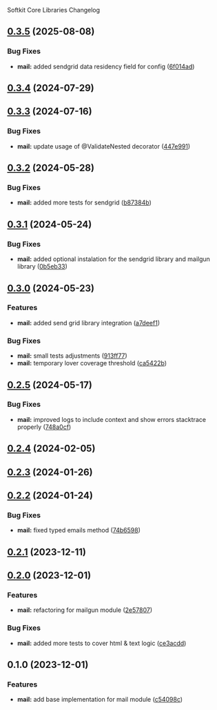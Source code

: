 Softkit Core Libraries Changelog
## [0.3.5](https://github.com/softkitit/softkit-core/compare/mail-0.3.4...mail-0.3.5) (2025-08-08)


### Bug Fixes

* **mail:** added sendgrid data residency field for config ([6f014ad](https://github.com/softkitit/softkit-core/commit/6f014ad89261348c52b9ad35039ca0bbf369da1f))

## [0.3.4](https://github.com/softkitit/softkit-core/compare/mail-0.3.3...mail-0.3.4) (2024-07-29)

## [0.3.3](https://github.com/softkitit/softkit-core/compare/mail-0.3.2...mail-0.3.3) (2024-07-16)


### Bug Fixes

* **mail:** update usage of @ValidateNested decorator ([447e991](https://github.com/softkitit/softkit-core/commit/447e991c591f6600a975a63fcd994e92af3e8de2))

## [0.3.2](https://github.com/softkitit/softkit-core/compare/mail-0.3.1...mail-0.3.2) (2024-05-28)


### Bug Fixes

* **mail:** added more tests for sendgrid ([b87384b](https://github.com/softkitit/softkit-core/commit/b87384b89569d03e88f16a4fa90f81a73dae994a))

## [0.3.1](https://github.com/softkitit/softkit-core/compare/mail-0.3.0...mail-0.3.1) (2024-05-24)


### Bug Fixes

* **mail:** added optional instalation for the sendgrid library and mailgun library ([0b5eb33](https://github.com/softkitit/softkit-core/commit/0b5eb33e858382d99470845cacffe4292abdfe7b))

## [0.3.0](https://github.com/softkitit/softkit-core/compare/mail-0.2.5...mail-0.3.0) (2024-05-23)


### Features

* **mail:** added send grid library integration ([a7deef1](https://github.com/softkitit/softkit-core/commit/a7deef1f6fc5b7a520447d3ce3900c0705f10def))


### Bug Fixes

* **mail:** small tests adjustments ([913ff77](https://github.com/softkitit/softkit-core/commit/913ff77fea0a542ba7d982deacc37de1f671276a))
* **mail:** temporary lover coverage threshold ([ca5422b](https://github.com/softkitit/softkit-core/commit/ca5422b04b570d5307fffd79ca4e1fb19ea3f0e3))

## [0.2.5](https://github.com/softkitit/softkit-core/compare/mail-0.2.4...mail-0.2.5) (2024-05-17)


### Bug Fixes

* **mail:** improved logs to include context and show errors stacktrace properly ([748a0cf](https://github.com/softkitit/softkit-core/commit/748a0cfc23bd8409760818cf52ea4bb554ab9097))

## [0.2.4](https://github.com/softkitit/softkit-core/compare/mail-0.2.3...mail-0.2.4) (2024-02-05)

## [0.2.3](https://github.com/softkitit/softkit-core/compare/mail-0.2.2...mail-0.2.3) (2024-01-26)

## [0.2.2](https://github.com/softkitit/softkit-core/compare/mail-0.2.1...mail-0.2.2) (2024-01-24)


### Bug Fixes

* **mail:** fixed typed emails method ([74b6598](https://github.com/softkitit/softkit-core/commit/74b659885027bf4c7d5f479627a4a13925b493be))

## [0.2.1](https://github.com/softkitit/softkit-core/compare/mail-0.2.0...mail-0.2.1) (2023-12-11)

## [0.2.0](https://github.com/softkitit/softkit-core/compare/mail-0.1.0...mail-0.2.0) (2023-12-01)


### Features

* **mail:** refactoring for mailgun module ([2e57807](https://github.com/softkitit/softkit-core/commit/2e57807e20f3ee09407ce2129171cda76a0d1604))


### Bug Fixes

* **mail:** added more tests to cover html & text logic ([ce3acdd](https://github.com/softkitit/softkit-core/commit/ce3acdd159b29e299060a1b07eb38502e11ac37b))

## 0.1.0 (2023-12-01)


### Features

* **mail:** add base implementation for mail module ([c54098c](https://github.com/softkitit/softkit-core/commit/c54098c5c1125627667b3184577f0cb45a0da380))
